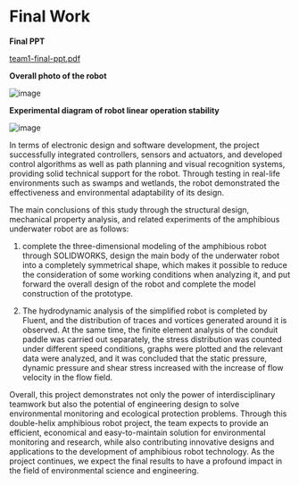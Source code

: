 # Final Work

**Final PPT**

[team1-final-ppt.pdf](https://github.com/user-attachments/files/15739999/team1-final-ppt.pdf)

**Overall photo of the robot**

![image](https://github.com/Issac1010/final_work.io/assets/143713302/a92e21f5-3b2b-467c-942e-fb0da134c50a)


**Experimental diagram of robot linear operation stability**

![image](https://github.com/Issac1010/final_work.io/assets/143713302/0252bf20-e1cb-4cae-b3a5-ad2eb47beae1)


In terms of electronic design and software development, the project successfully integrated controllers, sensors and actuators, and developed control algorithms as well as path planning and visual recognition systems, providing solid technical support for the robot. Through testing in real-life environments such as swamps and wetlands, the robot demonstrated the effectiveness and environmental adaptability of its design.


The main conclusions of this study through the structural design, mechanical property analysis, and related experiments of the amphibious underwater robot are as follows:


1. complete the three-dimensional modeling of the amphibious robot through SOLIDWORKS, design the main body of the underwater robot into a completely symmetrical shape, which makes it possible to reduce the consideration of some working conditions when analyzing it, and put forward the overall design of the robot and complete the model construction of the prototype.


2. The hydrodynamic analysis of the simplified robot is completed by Fluent, and the distribution of traces and vortices generated around it is observed. At the same time, the finite element analysis of the conduit paddle was carried out separately, the stress distribution was counted under different speed conditions, graphs were plotted and the relevant data were analyzed, and it was concluded that the static pressure, dynamic pressure and shear stress increased with the increase of flow velocity in the flow field.


Overall, this project demonstrates not only the power of interdisciplinary teamwork but also the potential of engineering design to solve environmental monitoring and ecological protection problems. Through this double-helix amphibious robot project, the team expects to provide an efficient, economical and easy-to-maintain solution for environmental monitoring and research, while also contributing innovative designs and applications to the development of amphibious robot technology. As the project continues, we expect the final results to have a profound impact in the field of environmental science and engineering.
